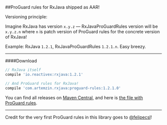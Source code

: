 ##ProGuard rules for RxJava shipped as AAR!

Versioning principle:

Imagine RxJava has version `x.y.z` — RxJavaProGuardRules version will be `x.y.z.n` where `n` is patch version of ProGuard rules for the concrete version of RxJava!

Example: RxJava `1.2.1`, RxJavaProGuardRules `1.2.1.n`. Easy breezy.

------------

####Download

```groovy
// RxJava itself
compile 'io.reactivex:rxjava:1.2.1'

// And ProGuard rules for RxJava!
compile 'com.artemzin.rxjava:proguard-rules:1.2.1.0'
```

You can find all releases on [Maven Central](http://search.maven.org/#search%7Cga%7C1%7Cg%3A%22com.artemzin.rxjava%22%20AND%20a%3A%22proguard-rules%22), and here is [the file with ProGuard rules](rxjava-proguard-rules/proguard-rules.txt).

------------

Credit for the very first ProGuard rules in this library goes to [@felipecsl](https://github.com/felipecsl)!
